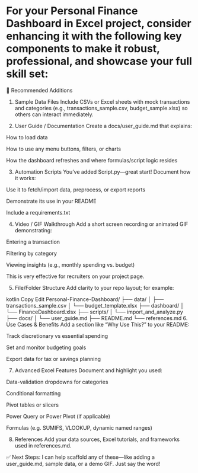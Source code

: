 # For your Personal Finance Dashboard in Excel project, consider enhancing it with the following key components to make it robust, professional, and showcase your full skill set:

📂 Recommended Additions
1. Sample Data Files
Include CSVs or Excel sheets with mock transactions and categories (e.g., transactions_sample.csv, budget_sample.xlsx) so others can interact immediately.

2. User Guide / Documentation
Create a docs/user_guide.md that explains:

How to load data

How to use any menu buttons, filters, or charts

How the dashboard refreshes and where formulas/script logic resides

3. Automation Scripts
You’ve added Script.py—great start! Document how it works:

Use it to fetch/import data, preprocess, or export reports

Demonstrate its use in your README

Include a requirements.txt

4. Video / GIF Walkthrough
Add a short screen recording or animated GIF demonstrating:

Entering a transaction

Filtering by category

Viewing insights (e.g., monthly spending vs. budget)

This is very effective for recruiters on your project page.

5. File/Folder Structure
Add clarity to your repo layout; for example:

kotlin
Copy
Edit
Personal-Finance-Dashboard/
├── data/
│   ├── transactions_sample.csv
│   └── budget_template.xlsx
├── dashboard/
│   └── FinanceDashboard.xlsx
├── scripts/
│   └── import_and_analyze.py
├── docs/
│   └── user_guide.md
├── README.md
└── references.md
6. Use Cases & Benefits
Add a section like “Why Use This?” to your README:

Track discretionary vs essential spending

Set and monitor budgeting goals

Export data for tax or savings planning

7. Advanced Excel Features
Document and highlight you used:

Data-validation dropdowns for categories

Conditional formatting

Pivot tables or slicers

Power Query or Power Pivot (if applicable)

Formulas (e.g. SUMIFS, VLOOKUP, dynamic named ranges)

8. References
Add your data sources, Excel tutorials, and frameworks used in references.md.

✅ Next Steps:
I can help scaffold any of these—like adding a user_guide.md, sample data, or a demo GIF. Just say the word!